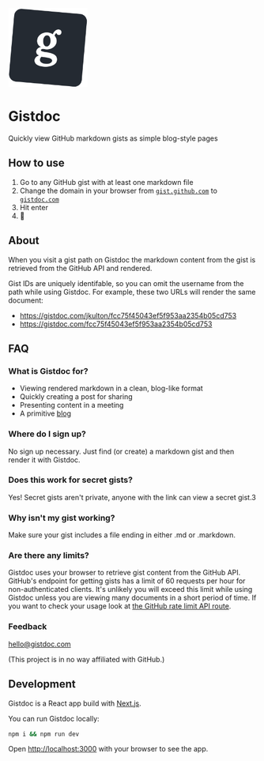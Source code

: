 <img src="./public/gistdoc.png" width="160" alt="gistdoc logo" />

# Gistdoc

Quickly view GitHub markdown gists as simple blog-style pages

## How to use
1. Go to any GitHub gist with at least one markdown file
2. Change the domain in your browser from [`gist.github.com`](https://gist.github.com/) to [`gistdoc.com`](https://gistdoc.com/)
3. Hit enter
4. 🎉

## About
When you visit a gist path on Gistdoc the markdown content from the gist is retrieved from the GitHub API and rendered.

Gist IDs are uniquely identifable, so you can omit the username from the path while using Gistdoc. For example, these two URLs will render the same document:

- https://gistdoc.com/jkulton/fcc75f45043ef5f953aa2354b05cd753
- https://gistdoc.com/fcc75f45043ef5f953aa2354b05cd753

## FAQ

### What is Gistdoc for?
- Viewing rendered markdown in a clean, blog-like format
- Quickly creating a post for sharing
- Presenting content in a meeting
- A primitive [blog](https://www.gistdoc.com/f426fe3488ff3eebf37456fb1706b45c)

### Where do I sign up?
No sign up necessary. Just find (or create) a markdown gist and then render it with Gistdoc.

### Does this work for secret gists?
Yes! Secret gists aren't private, anyone with the link can view a secret gist.3

### Why isn't my gist working?
Make sure your gist includes a file ending in either .md or .markdown.

### Are there any limits?
Gistdoc uses your browser to retrieve gist content from the GitHub API. GitHub's endpoint for getting gists has a limit of 60 requests per hour for non-authenticated clients. It's unlikely you will exceed this limit while using Gistdoc unless you are viewing many documents in a short period of time. If you want to check your usage look at [the GitHub rate limit API route](https://api.github.com/rate_limit).

### Feedback
[hello@gistdoc.com](mailto:hello@gistdoc.com)

(This project is in no way affiliated with GitHub.)

## Development

Gistdoc is a React app build with [Next.js](https://nextjs.org/).

You can run Gistdoc locally:

```bash
npm i && npm run dev
```

Open [http://localhost:3000](http://localhost:3000) with your browser to see the app.
